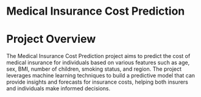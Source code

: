 # Medical Insurance Cost Prediction
# Project Overview
The Medical Insurance Cost Prediction project aims to predict the cost of medical insurance for individuals based on various features such as age, sex, BMI, number of children, smoking status, and region. The project leverages machine learning techniques to build a predictive model that can provide insights and forecasts for insurance costs, helping both insurers and individuals make informed decisions.
